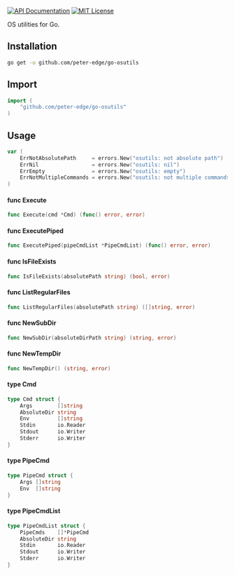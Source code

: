 [![API Documentation](http://img.shields.io/badge/api-Godoc-blue.svg?style=flat-square)](https://godoc.org/github.com/peter-edge/go-osutils)
[![MIT License](http://img.shields.io/badge/license-MIT-blue.svg?style=flat-square)](https://github.com/peter-edge/go-osutils/blob/master/LICENSE)

OS utilities for Go.

## Installation

```bash
go get -u github.com/peter-edge/go-osutils
```

## Import

```go
import (
    "github.com/peter-edge/go-osutils"
)
```

## Usage

```go
var (
	ErrNotAbsolutePath     = errors.New("osutils: not absolute path")
	ErrNil                 = errors.New("osutils: nil")
	ErrEmpty               = errors.New("osutils: empty")
	ErrNotMultipleCommands = errors.New("osutils: not multiple commands")
)
```

#### func  Execute

```go
func Execute(cmd *Cmd) (func() error, error)
```

#### func  ExecutePiped

```go
func ExecutePiped(pipeCmdList *PipeCmdList) (func() error, error)
```

#### func  IsFileExists

```go
func IsFileExists(absolutePath string) (bool, error)
```

#### func  ListRegularFiles

```go
func ListRegularFiles(absolutePath string) ([]string, error)
```

#### func  NewSubDir

```go
func NewSubDir(absoluteDirPath string) (string, error)
```

#### func  NewTempDir

```go
func NewTempDir() (string, error)
```

#### type Cmd

```go
type Cmd struct {
	Args        []string
	AbsoluteDir string
	Env         []string
	Stdin       io.Reader
	Stdout      io.Writer
	Stderr      io.Writer
}
```


#### type PipeCmd

```go
type PipeCmd struct {
	Args []string
	Env  []string
}
```


#### type PipeCmdList

```go
type PipeCmdList struct {
	PipeCmds    []*PipeCmd
	AbsoluteDir string
	Stdin       io.Reader
	Stdout      io.Writer
	Stderr      io.Writer
}
```
